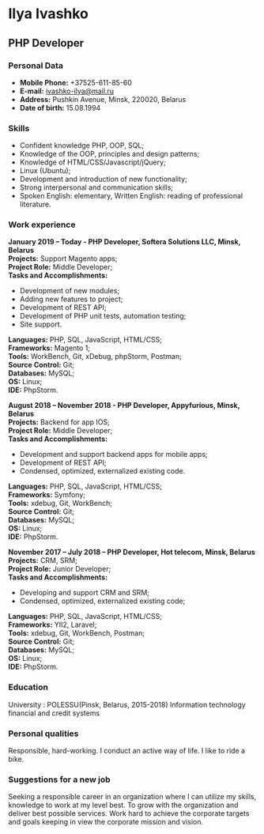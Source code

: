 # Ilya Ivashko

## PHP Developer


### Personal Data

* **Mobile Phone:** +37525-611-85-60
* **E-mail:** ivashko-ilya@mail.ru
* **Address:** Pushkin Avenue, Minsk, 220020, Belarus
* **Date of birth:** 15.08.1994

### Skills

* Confident knowledge PHP, OOP, SQL;
* Knowledge of the OOP, principles and design patterns;
* Knowledge of HTML/CSS/Javascript/jQuery;
* Linux (Ubuntu);
* Development and introduction of new functionality;
* Strong interpersonal and communication skills;
* Spoken English: elementary, Written English: reading of professional literature.

### Work experience

**January 2019 – Today  - PHP Developer,  Softera Solutions LLC, Minsk, Belarus**  
**Projects:** Support Magento apps;  
**Project Role:** Middle Developer;  
**Tasks and Accomplishments:**
* Development of new modules;
* Adding new features to project;
* Development of REST API;
* Development of PHP unit tests, automation testing;
* Site support.

**Languages:** PHP, SQL, JavaScript, HTML/CSS;  
**Frameworks:** Magento 1;  
**Tools:** WorkBench, Git, xDebug, phpStorm, Postman;  
**Source Control:** Git;  
**Databases:** MySQL;  
**OS:** Linux;  
**IDE:** PhpStorm.

**August 2018 – November 2018  - PHP Developer,  Appyfurious, Minsk, Belarus**  
**Projects:** Backend for app IOS;  
**Project Role:** Middle Developer;  
**Tasks and Accomplishments:**
* Development and support backend apps for mobile apps;
* Development of REST API;
* Condensed, optimized, externalized existing code.

**Languages:** PHP, SQL, JavaScript, HTML/CSS;  
**Frameworks:** Symfony;  
**Tools:** xdebug, Git, WorkBench;  
**Source Control:** Git;  
**Databases:** MySQL;  
**OS:** Linux;  
**IDE:** PhpStorm.

**November 2017 – July 2018 – PHP Developer, Hot telecom, Minsk, Belarus**  
**Projects:** CRM, SRM;  
**Project Role:** Junior Developer;  
**Tasks and Accomplishments:**
* Developing and support CRM and SRM;
* Condensed, optimized, externalized existing code;

**Languages:** PHP, SQL, JavaScript, HTML/CSS;  
**Frameworks:** YII2, Laravel;  
**Tools:** xdebug, Git, WorkBench, Postman;  
**Source Control:** Git;  
**Databases:** MySQL;  
**OS:** Linux;  
**IDE:** PhpStorm.

### Education

University : POLESSU(Pinsk, Belarus, 2015-2018)
Information technology financial and credit systems

### Personal qualities

Responsible, hard-working. I conduct an active way of life. I like to ride a bike.

### Suggestions for a new job

Seeking a responsible career in an organization where I can utilize my skills, knowledge to work at my level best. To grow with the organization and deliver best possible services. Work hard to achieve the corporate targets and goals keeping in view the corporate mission and vision.